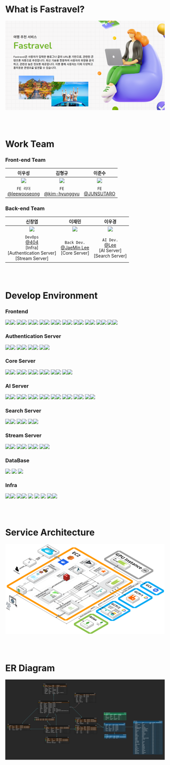 # What is Fastravel?

![Alt text](/profile/images/mainPage.PNG)

<br><br>

# Work Team

### Front-end Team

|                                     이우성                                      |                                      김형규                                      |                                      이준수                                      |
| :-----------------------------------------------------------------------------: | :------------------------------------------------------------------------------: | :------------------------------------------------------------------------------: |
| <img src="https://avatars.githubusercontent.com/u/42796944?v=4" height = 100px> | <img src="https://avatars.githubusercontent.com/u/139519661?v=4" height = 100px> | <img src="https://avatars.githubusercontent.com/u/139520011?v=4" height = 100px> |
|           `FE 리더`<br>[@leewooseong](https://github.com/leewooseong)           |             `FE`<br>[@kim-hyunggyu](https://github.com/kim-hyunggyu)             |               `FE`<br>[@JUNSUTARO](https://github.com/LEEJUNSU11)                |

### Back-end Team

|                                                     신창엽                                                     |                                     이재민                                      |                                        이우경                                        |
| :------------------------------------------------------------------------------------------------------------: | :-----------------------------------------------------------------------------: | :----------------------------------------------------------------------------------: |
|                <img src="https://avatars.githubusercontent.com/u/69495305?v=4" height = 100px>                 | <img src="https://avatars.githubusercontent.com/u/48636376?v=4" height = 100px> |   <img src="https://avatars.githubusercontent.com/u/33650294?v=4" height = 100px>    |
| `DevOps`<br>[@404](https://github.com/404-not-foundl)<br>[Infra]<br>[Authentication Server]<br>[Stream Server] |   `Back Dev.`<br>[@JaeMin Lee](https://github.com/Chosamee)<br>[Core Server]    | `AI Dev.`<br>[@Lee](https://github.com/Lee-search)<br>[AI Server]<br>[Search Server] |

<br><br>

# Develop Environment

### Frontend

<img src="https://img.shields.io/badge/react-%2320232a.svg?style=for-the-badge&logo=react&logoColor=%2361DAFB"><img src="https://img.shields.io/badge/18.2.0-515151?style=for-the-badge">
<img src="https://img.shields.io/badge/node.js-6DA55F?style=for-the-badge&logo=node.js&logoColor=white"><img src="https://img.shields.io/badge/20.11.0-515151?style=for-the-badge">
<img src="https://img.shields.io/badge/NPM-%23CB3837.svg?style=for-the-badge&logo=npm&logoColor=white"><img src="https://img.shields.io/badge/10.2.4-515151?style=for-the-badge">
<img src="https://img.shields.io/badge/vite-%23646CFF.svg?style=for-the-badge&logo=vite&logoColor=white"><img src="https://img.shields.io/badge/5.0.8-515151?style=for-the-badge">
<img src="https://img.shields.io/badge/typescript-%23007ACC.svg?style=for-the-badge&logo=typescript&logoColor=white"><img src="https://img.shields.io/badge/5.2.2-515151?style=for-the-badge">
<img src="https://img.shields.io/badge/-React%20Query-FF4154?style=for-the-badge&logo=react%20query&logoColor=white"><img src="https://img.shields.io/badge/5.17.15-515151?style=for-the-badge">
<img src="https://img.shields.io/badge/react%20zustand-%2320232a.svg?style=for-the-badge&logo=react&logoColor=%2361DAFB"><img src="https://img.shields.io/badge/4.5.0-515151?style=for-the-badge">
<img src="https://img.shields.io/badge/React_Router_dom-CA4245?style=for-the-badge&logo=react-router&logoColor=white"><img src="https://img.shields.io/badge/6.21.3-515151?style=for-the-badge">
<img src="https://img.shields.io/badge/axios-5a29e4?style=for-the-badge&logoColor=white"><img src="https://img.shields.io/badge/1.6.7-515151?style=for-the-badge">
<img src="https://img.shields.io/badge/tailwindcss-%2338B2AC.svg?style=for-the-badge&logo=tailwind-css&logoColor=white"><img src="https://img.shields.io/badge/3.4.1-515151?style=for-the-badge">

### Authentication Server

<img src="https://img.shields.io/badge/spring boot-%236DB33F.svg?style=for-the-badge&logo=springboot&logoColor=white"><img src="https://img.shields.io/badge/3.2.4-515151?style=for-the-badge">
<img src="https://img.shields.io/badge/spring cloud gateway-%236DB33F.svg?style=for-the-badge&logo=icloud&logoColor=white"><img src="https://img.shields.io/badge/4.1.0-515151?style=for-the-badge">
<img src="https://img.shields.io/badge/java-%23ED8B00.svg?style=for-the-badge&logo=coffeescript&logoColor=white"><img src="https://img.shields.io/badge/17-515151?style=for-the-badge">
<img src="https://img.shields.io/badge/Gradle-02303A.svg?style=for-the-badge&logo=Gradle&logoColor=white"><img src="https://img.shields.io/badge/8.6-515151?style=for-the-badge">

### Core Server

<img src="https://img.shields.io/badge/fast api-%23009688.svg?style=for-the-badge&logo=fastapi&logoColor=white"><img src="https://img.shields.io/badge/0.110.0-515151?style=for-the-badge">
<img src="https://img.shields.io/badge/python-%233776AB.svg?style=for-the-badge&logo=python&logoColor=white"><img src="https://img.shields.io/badge/3.8-515151?style=for-the-badge">
<img src="https://img.shields.io/badge/sqlalchemy-%23D71F00.svg?style=for-the-badge&logo=sqlalchemy&logoColor=white"><img src="https://img.shields.io/badge/2.0.28-515151?style=for-the-badge">
<img src="https://img.shields.io/badge/pydantic-%23E92063.svg?style=for-the-badge&logo=pydantic&logoColor=white"><img src="https://img.shields.io/badge/2.6.4-515151?style=for-the-badge">
<img src="https://img.shields.io/badge/numpy-%23013243.svg?style=for-the-badge&logo=numpy&logoColor=white"><img src="https://img.shields.io/badge/1.24.4-515151?style=for-the-badge">
<img src="https://img.shields.io/badge/celery-%2337814A.svg?style=for-the-badge&logo=celery&logoColor=white"><img src="https://img.shields.io/badge/5.3.6-515151?style=for-the-badge">

### AI Server

<img src="https://img.shields.io/badge/fast api-%23009688.svg?style=for-the-badge&logo=fastapi&logoColor=white"><img src="https://img.shields.io/badge/0.110.0-515151?style=for-the-badge">
<img src="https://img.shields.io/badge/python-%233776AB.svg?style=for-the-badge&logo=python&logoColor=white"><img src="https://img.shields.io/badge/3.8-515151?style=for-the-badge">
<img src="https://img.shields.io/badge/numpy-%23013243.svg?style=for-the-badge&logo=numpy&logoColor=white"><img src="https://img.shields.io/badge/1.24.4-515151?style=for-the-badge">
<img src="https://img.shields.io/badge/celery-%2337814A.svg?style=for-the-badge&logo=celery&logoColor=white"><img src="https://img.shields.io/badge/5.3.6-515151?style=for-the-badge">
<img src="https://img.shields.io/badge/nvidia cublas cu11-%23009639.svg?style=for-the-badge&logo=nvidia&logoColor=white"><img src="https://img.shields.io/badge/11.10.3.66 cuda-515151?style=for-the-badge">
<img src="https://img.shields.io/badge/scikit learn-%23F7931E.svg?style=for-the-badge&logo=scikitlearn&logoColor=white"><img src="https://img.shields.io/badge/1.3.2-515151?style=for-the-badge">
<img src="https://img.shields.io/badge/scipy-%238CAAE6.svg?style=for-the-badge&logo=scipy&logoColor=white"><img src="https://img.shields.io/badge/1.10.1-515151?style=for-the-badge">
<img src="https://img.shields.io/badge/pytorch-%23EE4C2C.svg?style=for-the-badge&logo=pytorch&logoColor=white"><img src="https://img.shields.io/badge/2.0.1-515151?style=for-the-badge">

### Search Server

<img src="https://img.shields.io/badge/fast api-%23009688.svg?style=for-the-badge&logo=fastapi&logoColor=white"><img src="https://img.shields.io/badge/0.110.0-515151?style=for-the-badge">
<img src="https://img.shields.io/badge/python-%233776AB.svg?style=for-the-badge&logo=python&logoColor=white"><img src="https://img.shields.io/badge/3.8-515151?style=for-the-badge">
<img src="https://img.shields.io/badge/elasticsearch-%23005571.svg?style=for-the-badge&logo=elasticsearch&logoColor=white"><img src="https://img.shields.io/badge/8.12.1-515151?style=for-the-badge">

### Stream Server

<img src="https://img.shields.io/badge/spring boot-%236DB33F.svg?style=for-the-badge&logo=springboot&logoColor=white"><img src="https://img.shields.io/badge/3.2.4-515151?style=for-the-badge">
<img src="https://img.shields.io/badge/spring WebFlux-%236DB33F.svg?style=for-the-badge&logo=react&logoColor=white"><img src="https://img.shields.io/badge/6.1.5-515151?style=for-the-badge">
<img src="https://img.shields.io/badge/java-%23ED8B00.svg?style=for-the-badge&logo=coffeescript&logoColor=white"><img src="https://img.shields.io/badge/17-515151?style=for-the-badge">
<img src="https://img.shields.io/badge/Gradle-02303A.svg?style=for-the-badge&logo=Gradle&logoColor=white"><img src="https://img.shields.io/badge/8.6-515151?style=for-the-badge">

### DataBase

<img src="https://img.shields.io/badge/maria DB-%23003545.svg?style=for-the-badge&logo=mariadb&logoColor=white">
<img src="https://img.shields.io/badge/mongo DB-%2347A248.svg?style=for-the-badge&logo=mongodb&logoColor=white">
<img src="https://img.shields.io/badge/redis-%23DC382D.svg?style=for-the-badge&logo=redis&logoColor=white">

### Infra

<img src="https://img.shields.io/badge/AWS ec2 ubuntu-%23FF9900.svg?style=for-the-badge&logo=amazon-aws&logoColor=white"><img src="https://img.shields.io/badge/20.11.0-515151?style=for-the-badge">
<img src="https://img.shields.io/badge/nginx-%23009639.svg?style=for-the-badge&logo=nginx&logoColor=white"><img src="https://img.shields.io/badge/1.18.0-515151?style=for-the-badge">
<img src="https://img.shields.io/badge/Github Action-%232C5263.svg?style=for-the-badge&logo=github&logoColor=white">
<img src="https://img.shields.io/badge/rabbitmq-%23FF6600.svg?style=for-the-badge&logo=rabbitmq&logoColor=white">
<img src="https://img.shields.io/badge/vault-%23FFEC6E.svg?style=for-the-badge&logo=vault&logoColor=white">
<img src="https://img.shields.io/badge/docker-%232496ED.svg?style=for-the-badge&logo=docker&logoColor=white"><img src="https://img.shields.io/badge/25.0.4-515151?style=for-the-badge">

<br><br>

# Service Architecture

![Alt text](/profile/images/arch.PNG)

<br><br>

# ER Diagram

![Alt text](/profile/images/erd.PNG)
